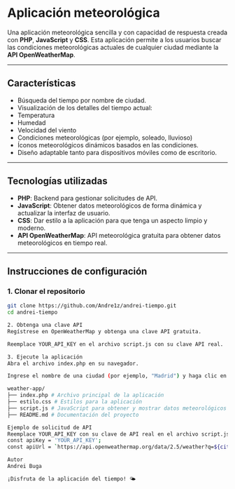 # Aplicación meteorológica

Una aplicación meteorológica sencilla y con capacidad de respuesta creada con **PHP**, **JavaScript** y **CSS**. Esta aplicación permite a los usuarios buscar las condiciones meteorológicas actuales de cualquier ciudad mediante la **API OpenWeatherMap**.

---

## Características
- Búsqueda del tiempo por nombre de ciudad.
- Visualización de los detalles del tiempo actual:
- Temperatura
- Humedad
- Velocidad del viento
- Condiciones meteorológicas (por ejemplo, soleado, lluvioso)
- Íconos meteorológicos dinámicos basados ​​en las condiciones.
- Diseño adaptable tanto para dispositivos móviles como de escritorio.

---

## Tecnologías utilizadas
- **PHP**: Backend para gestionar solicitudes de API.
- **JavaScript**: Obtener datos meteorológicos de forma dinámica y actualizar la interfaz de usuario.
- **CSS**: Dar estilo a la aplicación para que tenga un aspecto limpio y moderno.
- **API OpenWeatherMap**: API meteorológica gratuita para obtener datos meteorológicos en tiempo real.

---

## Instrucciones de configuración

### 1. Clonar el repositorio
```bash
git clone https://github.com/Andre1z/andrei-tiempo.git
cd andrei-tiempo

2. Obtenga una clave API
Regístrese en OpenWeatherMap y obtenga una clave API gratuita.

Reemplace YOUR_API_KEY en el archivo script.js con su clave API real.

3. Ejecute la aplicación
Abra el archivo index.php en su navegador.

Ingrese el nombre de una ciudad (por ejemplo, "Madrid") y haga clic en "Ver tiempo".

weather-app/
├── index.php # Archivo principal de la aplicación
├── estilo.css # Estilos para la aplicación
├── script.js # JavaScript para obtener y mostrar datos meteorológicos
├── README.md # Documentación del proyecto

Ejemplo de solicitud de API
Reemplace YOUR_API_KEY con su clave de API real en el archivo script.js:
const apiKey = 'YOUR_API_KEY';
const apiUrl = `https://api.openweathermap.org/data/2.5/weather?q=${city}&appid=${apiKey}&units=metric`;

Autor
Andrei Buga

¡Disfruta de la aplicación del tiempo! 🌤️
